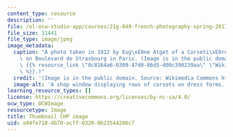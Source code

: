 ```yaml
---
content_type: resource
description: ''
file: /ol-ocw-studio-app/courses/21g-049-french-photography-spring-2017/a94fe7104b70acff03200b23544286c7_21G-049S17-th.jpg
file_size: 31441
file_type: image/jpeg
image_metadata:
  caption: "A photo taken in 1912 by Eug\xE8ne Atget of a Corseti\xE8re shop window\
    \ on Boulevard de Strasbourg in Paris. (Image is in the public domain. Source:\
    \ {{% resource_link \"8c8164a6-0309-47d0-86d5-d09c390239aa\" \"Wikimedia Commons\"\
    \ %}}.)"
  credit: '(Image is in the public domain. Source: Wikimedia Commons https://commons.wikimedia.org/wiki/File:Eug%C3%A8ne\_Atget,\_Boulevard\_de\_Strasbourg,\_Corsets,\_Paris,\_1912.jpg.)'
  image-alt: 'A shop window displaying rows of corsets on dress forms. '
learning_resource_types: []
license: https://creativecommons.org/licenses/by-nc-sa/4.0/
ocw_type: OCWImage
resourcetype: Image
title: Thumbnail CHP image
uid: a94fe710-4b70-acff-0320-0b23544286c7
---
```

